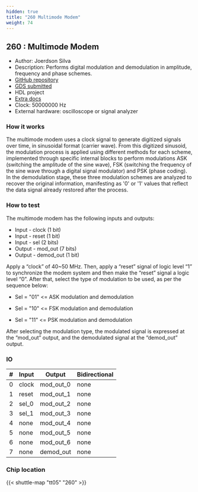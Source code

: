 ```yaml
---
hidden: true
title: "260 Multimode Modem"
weight: 74
---
```


## 260 : Multimode Modem

* Author: Joerdson Silva
* Description: Performs digital modulation and demodulation in amplitude, frequency and phase schemes.
* [GitHub repository](https://github.com/joerdsonsilva/tt05-multimode-modem)
* [GDS submitted](https://github.com/joerdsonsilva/tt05-multimode-modem/actions/runs/6678317413)
* HDL project
* [Extra docs](README.md)
* Clock: 50000000 Hz
* External hardware: oscilloscope or signal analyzer



### How it works

The multimode modem uses a clock signal to generate digitized signals over time, in sinusoidal format (carrier wave).
From this digitized sinusoid, the modulation process is applied using different methods for each scheme, implemented
through specific internal blocks to perform modulations ASK (switching the amplitude of the sine wave), FSK (switching
the frequency of the sine wave through a digital signal modulator) and PSK (phase coding). In the demodulation stage,
these three modulation schemes are analyzed to recover the original information, manifesting as '0' or '1' values that
reflect the data signal already restored after the process.


### How to test

The multimode modem has the following inputs and outputs:

- Input  - clock (1 bit)
- Input  - reset (1 bit)
- Input  - sel (2 bits)
- Output - mod_out (7 bits)
- Output - demod_out (1 bit)

Apply a “clock” of 40~50 MHz. Then, apply a “reset” signal of logic level “1” to synchronize the modem system and then make the
“reset” signal a logic level “0”. After that, select the type of modulation to be used, as per the sequence below:

- Sel = "01" <= ASK modulation and demodulation

- Sel = "10" <= FSK modulation and demodulation

- Sel = "11" <= PSK modulation and demodulation

After selecting the modulation type, the modulated signal is expressed at the “mod_out” output, and the demodulated signal at the
“demod_out” output.


### IO

| # | Input        | Output       | Bidirectional      |
|---|--------------|--------------| -------------------|
| 0 | clock  | mod_out_0 | none |
| 1 | reset  | mod_out_1 | none |
| 2 | sel_0  | mod_out_2 | none |
| 3 | sel_1  | mod_out_3 | none |
| 4 | none  | mod_out_4 | none |
| 5 | none  | mod_out_5 | none |
| 6 | none  | mod_out_6 | none |
| 7 | none  | demod_out | none |

### Chip location

{{< shuttle-map "tt05" "260" >}}
